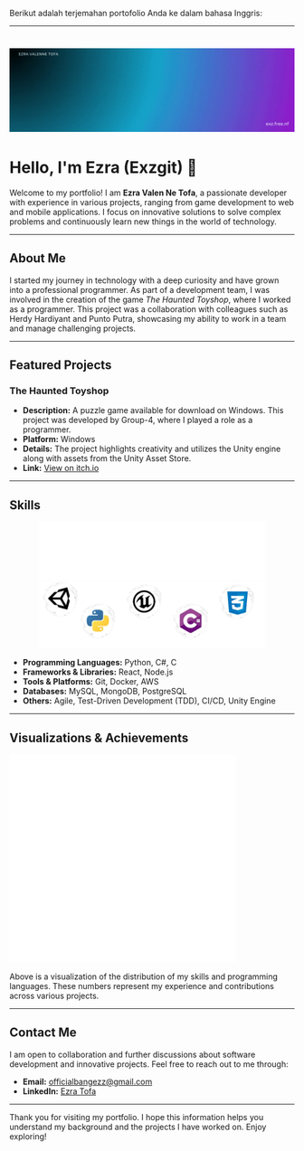Berikut adalah terjemahan portofolio Anda ke dalam bahasa Inggris:  

---

# ![Welcome GIF](./gif/Welcome.gif)

# Hello, I'm Ezra (Exzgit) 👋  

Welcome to my portfolio! I am **Ezra Valen Ne Tofa**, a passionate developer with experience in various projects, ranging from game development to web and mobile applications. I focus on innovative solutions to solve complex problems and continuously learn new things in the world of technology.  

---

## About Me  

I started my journey in technology with a deep curiosity and have grown into a professional programmer. As part of a development team, I was involved in the creation of the game *The Haunted Toyshop*, where I worked as a programmer. This project was a collaboration with colleagues such as Herdy Hardiyant and Punto Putra, showcasing my ability to work in a team and manage challenging projects.  

---

## Featured Projects  

### The Haunted Toyshop  
- **Description:** A puzzle game available for download on Windows. This project was developed by Group-4, where I played a role as a programmer.  
- **Platform:** Windows  
- **Details:** The project highlights creativity and utilizes the Unity engine along with assets from the Unity Asset Store.  
- **Link:** [View on itch.io](https://pikaruo.itch.io/the-haunted-toyshop)  

---

## Skills  

<div align="center">  
  <img src="./metrics/metrics-languages.svg" alt="Skill Metrics" style="width:400px;">  
  <img src="./gif/Skill.png" alt="Skill Visual" style="width:400px;">  
</div>  

- **Programming Languages:** Python, C#, C  
- **Frameworks & Libraries:** React, Node.js  
- **Tools & Platforms:** Git, Docker, AWS  
- **Databases:** MySQL, MongoDB, PostgreSQL  
- **Others:** Agile, Test-Driven Development (TDD), CI/CD, Unity Engine  

---

## Visualizations & Achievements  

<img src="./metrics/metrics-achievements.svg" alt="Skill Visual" style="width:400px;">  

Above is a visualization of the distribution of my skills and programming languages. These numbers represent my experience and contributions across various projects.  

---

## Contact Me  

I am open to collaboration and further discussions about software development and innovative projects. Feel free to reach out to me through:  

- **Email:** officialbangezz@gmail.com  
- **LinkedIn:** [Ezra Tofa](https://www.linkedin.com/in/ezra-tofa-68843228a/)  

---

Thank you for visiting my portfolio. I hope this information helps you understand my background and the projects I have worked on. Enjoy exploring!  
